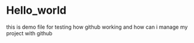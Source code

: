 # Hello_world
this is demo file for testing how github working and how can i manage my project with github
